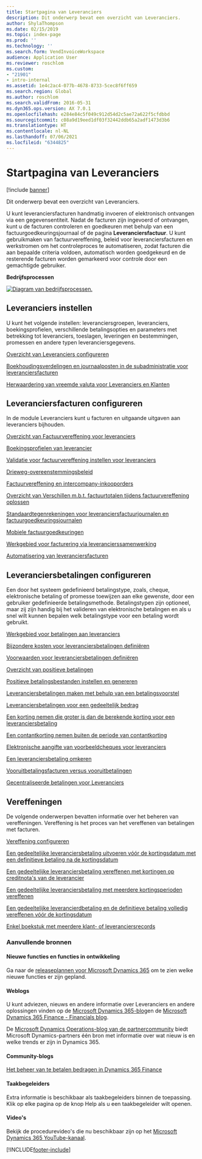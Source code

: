 ```yaml
---
title: Startpagina van Leveranciers
description: Dit onderwerp bevat een overzicht van Leveranciers.
author: ShylaThompson
ms.date: 02/15/2019
ms.topic: index-page
ms.prod: ''
ms.technology: ''
ms.search.form: VendInvoiceWorkspace
audience: Application User
ms.reviewer: roschlom
ms.custom:
- "21901"
- intro-internal
ms.assetid: 1e4c2ac4-077b-4678-8733-5cec8f6ff659
ms.search.region: Global
ms.author: roschlom
ms.search.validFrom: 2016-05-31
ms.dyn365.ops.version: AX 7.0.1
ms.openlocfilehash: e284e84c5f049c912d54d2c5ae72a622f5cfdbbd
ms.sourcegitcommit: c08a9d19eed1df03f32442ddb65a2adf1473d3b6
ms.translationtype: HT
ms.contentlocale: nl-NL
ms.lasthandoff: 07/06/2021
ms.locfileid: "6344825"
---
```

# <a name="accounts-payable-home-page"></a>Startpagina van Leveranciers

[!include [banner](../includes/banner.md)]

Dit onderwerp bevat een overzicht van Leveranciers. 

U kunt leveranciersfacturen handmatig invoeren of elektronisch ontvangen via een gegevensentiteit. Nadat de facturen zijn ingevoerd of ontvangen, kunt u de facturen controleren en goedkeuren met behulp van een factuurgoedkeuringsjournaal of de pagina **Leveranciersfactuur**. U kunt gebruikmaken van factuurvereffening, beleid voor leveranciersfacturen en werkstromen om het controleproces te automatiseren, zodat facturen die aan bepaalde criteria voldoen, automatisch worden goedgekeurd en de resterende facturen worden gemarkeerd voor controle door een gemachtigde gebruiker.

**Bedrijfsprocessen**

[![Diagram van bedrijfsprocessen.](./media/AP-process.PNG)](./media/AP-process.PNG)

## <a name="set-up-accounts-payable"></a>Leveranciers instellen

U kunt het volgende instellen: leveranciersgroepen, leveranciers, boekingsprofielen, verschillende betalingsopties en parameters met betrekking tot leveranciers, toeslagen, leveringen en bestemmingen, promessen en andere typen leveranciersgegevens. 

[Overzicht van Leveranciers configureren](accounts-payable-overview.md)

[Boekhoudingsverdelingen en journaalposten in de subadministratie voor leveranciersfacturen](accounting-distributions-subledger-journal-entries-vendor-invoices.md) 

[Herwaardering van vreemde valuta voor Leveranciers en Klanten](../cash-bank-management/foreign-currency-revaluation-accounts-payable-accounts-receivable.md)

## <a name="configure-vendor-invoices"></a>Leveranciersfacturen configureren

In de module Leveranciers kunt u facturen en uitgaande uitgaven aan leveranciers bijhouden.

[Overzicht van Factuurvereffening voor leveranciers](accounts-payable-invoice-matching.md)

[Boekingsprofielen van leverancier](vendor-posting-profiles.md)

[Validatie voor factuurvereffening instellen voor leveranciers](tasks/set-up-accounts-payable-invoice-matching-validation.md)

[Drieweg-overeenstemmingsbeleid](three-way-matching-policies.md)

[Factuurvereffening en intercompany-inkooporders](invoice-matching-intercompany-purchase-orders.md)

[Overzicht van Verschillen m.b.t. factuurtotalen tijdens factuurvereffening oplossen](resolve-invoice-totals-invoice-matching-discrepancies.md)

[Standaardtegenrekeningen voor leveranciersfactuurjournalen en factuurgoedkeuringsjournalen](default-offset-accounts-vendor-invoice-journals.md)

[Mobiele factuurgoedkeuringen](mobile-invoice-approvals.md)

[Werkgebied voor facturering via leverancierssamenwerking](vendor-portal-invoicing-workspace.md)

[Automatisering van leveranciersfacturen](vendor-invoice-automation.md)

## <a name="configure-vendor-payments"></a>Leveranciersbetalingen configureren 

Een door het systeem gedefinieerd betalingstype, zoals, cheque, elektronische betaling of promesse toewijzen aan elke gewenste, door een gebruiker gedefinieerde betalingsmethode. Betalingstypen zijn optioneel, maar zij zijn handig bij het valideren van elektronische betalingen en als u snel wilt kunnen bepalen welk betalingstype voor een betaling wordt gebruikt. 

[Werkgebied voor betalingen aan leveranciers](vendor-payments-workspace.md)

[Bijzondere kosten voor leveranciersbetalingen definiëren](tasks/define-vendor-payment-fees.md)

[Voorwaarden voor leveranciersbetalingen definiëren](tasks/define-vendor-payment-terms.md)

[Overzicht van positieve betalingen](positive-pay-overview.md)

[Positieve betalingsbestanden instellen en genereren](set-up-generate-positive-pay-files.md)

[Leveranciersbetalingen maken met behulp van een betalingsvoorstel](create-vendor-payments-payment-proposal.md)

[Leveranciersbetalingen voor een gedeeltelijk bedrag](vendor-payments-partial-amount.md)

[Een korting nemen die groter is dan de berekende korting voor een leveranciersbetaling](take-discount-more-calculated-discount-vendor-payment.md)

[Een contantkorting nemen buiten de periode van contantkorting](take-cash-discount-outside-cash-discount-timeframe.md)

[Elektronische aangifte van voorbeeldcheques voor leveranciers](electronic-reporting-sample-vendor-checks.md)

[Een leveranciersbetaling omkeren](reverse-vendor-payment.md)

[Vooruitbetalingsfacturen versus vooruitbetalingen](prepayments-invoices-vs-prepayments.md)

[Gecentraliseerde betalingen voor Leveranciers](centralized-payments-accounts-payable.md)

## <a name="settlements"></a>Vereffeningen

De volgende onderwerpen bevatten informatie over het beheren van vereffeningen. Vereffening is het proces van het vereffenen van betalingen met facturen. 

[Vereffening configureren](../cash-bank-management/configure-settlement.md)

[Een gedeeltelijke leveranciersbetaling uitvoeren vóór de kortingsdatum met een definitieve betaling na de kortingsdatum](settle-partial-vendor-payment-before-discount-or-final-payment-after.md)

[Een gedeeltelijke leveranciersbetaling vereffenen met kortingen op creditnota's van de leverancier](settle-partial-vendor-payment-discounts-vendor-credit-notes.md)

[Een gedeeltelijke leveranciersbetaling met meerdere kortingsperioden vereffenen](settle-partial-vendor-payment-multiple-discount-periods.md)

[Een gedeeltelijke leverancierdbetaling en de definitieve betaling volledig vereffenen vóór de kortingsdatum](settle-partial-vendor-payment-or-final-payment-before-discount.md)

[Enkel boekstuk met meerdere klant- of leveranciersrecords](single-voucher-multiple-customer-vendor-records.md)



### <a name="additional-resources"></a>Aanvullende bronnen

#### <a name="whats-new-and-in-development"></a>Nieuwe functies en functies in ontwikkeling

Ga naar de [releaseplannen voor Microsoft Dynamics 365](/dynamics365/release-plans/) om te zien welke nieuwe functies er zijn gepland. 

#### <a name="blogs"></a>Weblogs

U kunt adviezen, nieuws en andere informatie over Leveranciers en andere oplossingen vinden op de [Microsoft Dynamics 365-blog](https://community.dynamics.com/b/msftdynamicsblog?c=Enterprise)en de [Microsoft Dynamics 365 Finance - Financials blog](https://community.dynamics.com/365/financeandoperations/b/financials).

De [Microsoft Dynamics Operations-blog van de partnercommunity](https://community.dynamics.com/partner/b/operationspartnercommunityblog) biedt Microsoft Dynamics-partners één bron met informatie over wat nieuw is en welke trends er zijn in Dynamics 365.

#### <a name="community-blogs"></a>Community-blogs

[Het beheer van te betalen bedragen in Dynamics 365 Finance](https://financefunction.tech/2019/02/15/how-to-manage-payables-in-dynamics-365-for-finance-and-operations)

#### <a name="task-guides"></a>Taakbegeleiders
Extra informatie is beschikbaar als taakbegeleiders binnen de toepassing. Klik op elke pagina op de knop Help als u een taakbegeleider wilt openen.

#### <a name="videos"></a>Video's

Bekijk de procedurevideo's die nu beschikbaar zijn op het [Microsoft Dynamics 365 YouTube-kanaal](https://www.youtube.com/channel/UCJGCg4rB3QSs8y_1FquelBQ).






[!INCLUDE[footer-include](../../includes/footer-banner.md)]